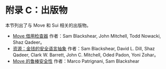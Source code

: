 # 附录 C：出版物

本节列出了与 Move 和 Sui 相关的出版物。

- [Move 借用检查器](https://arxiv.org/abs/2205.05181) 作者：Sam Blackshear, John Mitchell, Todd Nowacki, Shaz Qadeer。
- [资源：金钱的安全语言抽象](https://arxiv.org/abs/2004.05106) 作者：Sam Blackshear, David L. Dill, Shaz Qadeer, Clark W. Barrett, John C. Mitchell, Oded Padon, Yoni Zohar。
- [Move 的鲁棒安全性](https://arxiv.org/abs/2110.05043) 作者：Marco Patrignani, Sam Blackshear